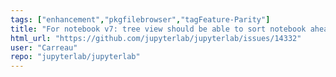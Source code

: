 ```yaml
---
tags: ["enhancement","pkgfilebrowser","tagFeature-Parity"]
title: "For notebook v7: tree view should be able to sort notebook ahead of other files."
html_url: "https://github.com/jupyterlab/jupyterlab/issues/14332"
user: "Carreau"
repo: "jupyterlab/jupyterlab"
---
```


